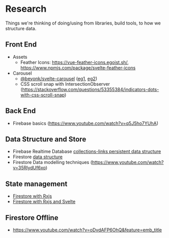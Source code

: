 # Research

Things we're thinking of doing/using from libraries, build tools, to how we structure data.

## Front End

- Assets
    - Feather Icons: https://vue-feather-icons.egoist.sh/, https://www.npmjs.com/package/svelte-feather-icons
- Carousel
    - [@beyonk/svelte-carousel](https://www.npmjs.com/package/@beyonk/svelte-carousel) ([eg1](https://svelte.dev/repl/64bc4bc4420c43d2b120ecec54c3b2b1?version=3.24.1), [eg2](https://svelte.dev/repl/3953567d530b41d087ab7eaa8e7e632a?version=3.22.3))
    - CSS scroll snap with IntersectionObserver (https://stackoverflow.com/questions/53355384/indicators-dots-with-css-scroll-snap)

## Back End

- Firebase basics (https://www.youtube.com/watch?v=q5J5ho7YUhA)

## Data Structure and Store

- Firebase Realtime Database [collections-links persistent data structure](https://firebase.google.com/docs/database/web/structure-data#flatten_data_structures)
- Firestore [ data structure](https://firebase.google.com/docs/firestore/manage-data/structure-data)
- Firestore Data modelling techniques (https://www.youtube.com/watch?v=35RlydUf6xo)

## State management

- [Firestore with Rxjs](https://www.youtube.com/watch?v=TB9g_Oe3kO8)
- [Firestore with Rxjs and Svelte](https://www.youtube.com/watch?v=043h4ugAj4c)

## Firestore Offline

- https://www.youtube.com/watch?v=oDvdAFP6OhQ&feature=emb_title

